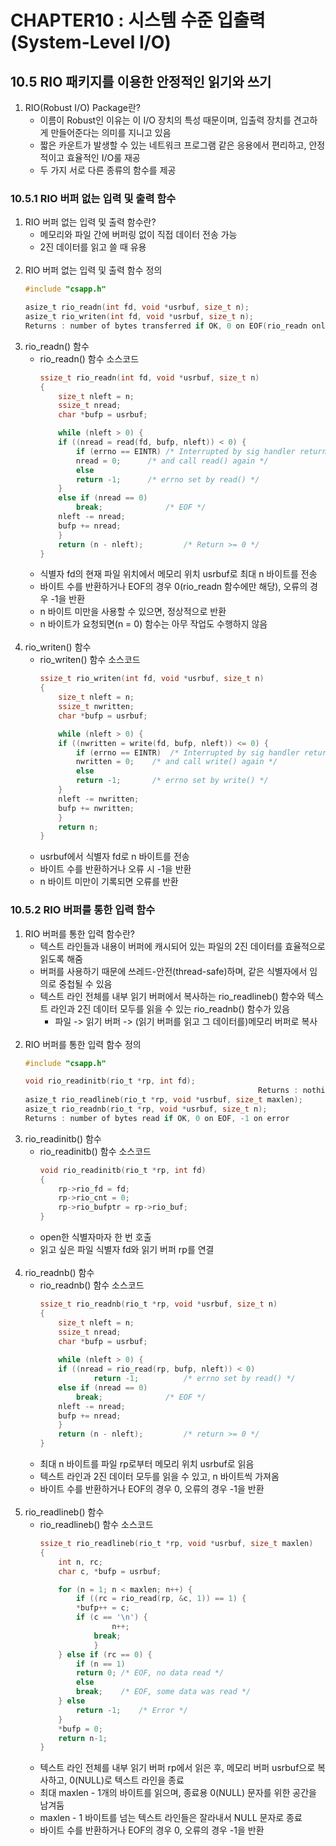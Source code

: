 # CHAPTER10 : 시스템 수준 입출력(System-Level I/O)

## 10.5 RIO 패키지를 이용한 안정적인 읽기와 쓰기
1. RIO(Robust I/O) Package란?
    - 이름이 Robust인 이유는 이 I/O 장치의 특성 때문이며, 입출력 장치를 견고하게 만들어준다는 의미를 지니고 있음
    - 짧은 카운트가 발생할 수 있는 네트워크 프로그램 같은 응용에서 편리하고, 안정적이고 효율적인 I/O룰 재공
    - 두 가지 서로 다른 종류의 함수를 제공
    
### 10.5.1 RIO 버퍼 없는 입력 및 출력 함수
1. RIO 버퍼 없는 입력 및 출력 함수란?
    - 메모리와 파일 간에 버퍼링 없이 직접 데이터 전송 가능
     - 2진 데이터를 읽고 쓸 때 유용<br><br>
2. RIO 버퍼 없는 입력 및 출력 함수 정의
    ```C
    #include "csapp.h"

    asize_t rio_readn(int fd, void *usrbuf, size_t n);
    asize_t rio_writen(int fd, void *usrbuf, size_t n);
    Returns : number of bytes transferred if OK, 0 on EOF(rio_readn only), -1 on error
    ```
3. rio_readn() 함수
    - rio_readn() 함수 소스코드
        ```C
        ssize_t rio_readn(int fd, void *usrbuf, size_t n) 
        {
            size_t nleft = n;
            ssize_t nread;
            char *bufp = usrbuf;

            while (nleft > 0) {
            if ((nread = read(fd, bufp, nleft)) < 0) {
                if (errno == EINTR) /* Interrupted by sig handler return */
                nread = 0;      /* and call read() again */
                else
                return -1;      /* errno set by read() */ 
            } 
            else if (nread == 0)
                break;              /* EOF */
            nleft -= nread;
            bufp += nread;
            }
            return (n - nleft);         /* Return >= 0 */
        }
        ```
    - 식별자 fd의 현재 파일 위치에서 메모리 위치 usrbuf로 최대 n 바이트를 전송
    - 바이트 수를 반환하거나 EOF의 경우 0(rio_readn 함수에만 해당), 오류의 경우 -1을 반환
    - n 바이트 미만을 사용할 수 있으면, 정상적으로 반환
    - n 바이트가 요청되면(n = 0) 함수는 아무 작업도 수행하지 않음<br><br>
4. rio_writen() 함수
    - rio_writen() 함수 소스코드
        ```C
        ssize_t rio_writen(int fd, void *usrbuf, size_t n) 
        {
            size_t nleft = n;
            ssize_t nwritten;
            char *bufp = usrbuf;

            while (nleft > 0) {
            if ((nwritten = write(fd, bufp, nleft)) <= 0) {
                if (errno == EINTR)  /* Interrupted by sig handler return */
                nwritten = 0;    /* and call write() again */
                else
                return -1;       /* errno set by write() */
            }
            nleft -= nwritten;
            bufp += nwritten;
            }
            return n;
        }
        ```
    - usrbuf에서 식별자 fd로 n 바이트를 전송
    - 바이트 수를 반환하거나 오류 시 -1을 반환
    - n 바이트 미만이 기록되면 오류를 반환
    
### 10.5.2 RIO 버퍼를 통한 입력 함수
1. RIO 버퍼를 통한 입력 함수란?
    - 텍스트 라인들과 내용이 버퍼에 캐시되어 있는 파일의 2진 데이터를 효율적으로 읽도록 해줌
    - 버퍼를 사용하기 때문에 쓰레드-안전(thread-safe)하며, 같은 식별자에서 임의로 중첩될 수 있음
    - 텍스트 라인 전체를 내부 읽기 버퍼에서 복사하는 rio_readlineb() 함수와 텍스트 라인과 2진 데이터 모두를 읽을 수 있는 rio_readnb() 함수가 있음
        - 파일 -> 읽기 버퍼 -> (읽기 버퍼를 읽고 그 데이터를)메모리 버퍼로 복사<br><br>
2. RIO 버퍼를 통한 입력 함수 정의
    ```C
    #include "csapp.h"

    void rio_readinitb(rio_t *rp, int fd);
                                                        Returns : nothing
    asize_t rio_readlineb(rio_t *rp, void *usrbuf, size_t maxlen);
    asize_t rio_readnb(rio_t *rp, void *usrbuf, size_t n);
    Returns : number of bytes read if OK, 0 on EOF, -1 on error
    ```
3. rio_readinitb() 함수
    - rio_readinitb() 함수 소스코드
        ```C
        void rio_readinitb(rio_t *rp, int fd) 
        {
            rp->rio_fd = fd;  
            rp->rio_cnt = 0;  
            rp->rio_bufptr = rp->rio_buf;
        }
        ```
    - open한 식별자마자 한 번 호출
    - 읽고 싶은 파일 식별자 fd와 읽기 버퍼 rp를 연결<br><br>
4. rio_readnb() 함수
    - rio_readnb() 함수 소스코드
        ```C
        ssize_t rio_readnb(rio_t *rp, void *usrbuf, size_t n) 
        {
            size_t nleft = n;
            ssize_t nread;
            char *bufp = usrbuf;
            
            while (nleft > 0) {
            if ((nread = rio_read(rp, bufp, nleft)) < 0) 
                    return -1;          /* errno set by read() */ 
            else if (nread == 0)
                break;              /* EOF */
            nleft -= nread;
            bufp += nread;
            }
            return (n - nleft);         /* return >= 0 */
        }
        ```
    - 최대 n 바이트를 파일 rp로부터 메모리 위치 usrbuf로 읽음
    - 텍스트 라인과 2진 데이터 모두를 읽을 수 있고, n 바이트씩 가져옴
    - 바이트 수를 반환하거나 EOF의 경우 0, 오류의 경우 -1을 반환<br><br>
5. rio_readlineb() 함수
    - rio_readlineb() 함수 소스코드
        ```C
        ssize_t rio_readlineb(rio_t *rp, void *usrbuf, size_t maxlen) 
        {
            int n, rc;
            char c, *bufp = usrbuf;

            for (n = 1; n < maxlen; n++) { 
                if ((rc = rio_read(rp, &c, 1)) == 1) {
                *bufp++ = c;
                if (c == '\n') {
                        n++;
                    break;
                    }
            } else if (rc == 0) {
                if (n == 1)
                return 0; /* EOF, no data read */
                else
                break;    /* EOF, some data was read */
            } else
                return -1;	  /* Error */
            }
            *bufp = 0;
            return n-1;
        }
        ```
    - 텍스트 라인 전체를 내부 읽기 버퍼 rp에서 읽은 후, 메모리 버퍼 usrbuf으로 복사하고, 0(NULL)로 텍스트 라인을 종료
    - 최대 maxlen - 1개의 바이트를 읽으며, 종료용 0(NULL) 문자를 위한 공간을 남겨둠
    - maxlen - 1 바이트를 넘는 텍스트 라인들은 잘라내서 NULL 문자로 종료
    - 바이트 수를 반환하거나 EOF의 경우 0, 오류의 경우 -1을 반환